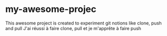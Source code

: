 # my-awesome-projec
This awesome project is created to experiment git notions like clone, push and pull
J'ai réussi à faire clone, pull et je m'apprête à faire push
